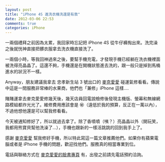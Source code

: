 ```yaml
---
layout: post
title: "iPhone 4S 進洗衣機洗還是有救"
date: 2012-03-06 22:53
comments: true
categories: iPhone
---
```


一兩個禮拜之前因為太累，我回家時忘記把 iPhone 4S 從牛仔褲掏出來。洗完澡之後就恍神直接把髒衣服拿去洗衣機直接洗了。

一兩個小時，等我回神過來之後，要幫手機充電，才發現手機已經躺在洗衣機裡面被洗得亮晶晶了。這還不夠，手機還是在開機狀態進去洗的，跟一般只是掉到馬桶進水的狀況不一樣。

Anyway，朋友建議我拿去 忠孝新生站 3 號出口的 [麥克愛愛](https://www.facebook.com/MacLoveTaiwan) 碰運氣修看看。傳說中這是一間服務非常棒的水果商，他們也「兼修」iPhone 這樣....

賭賭運拿去麥克愛愛修幾天後，幾天店員回電說檢修後發現主機版、螢幕和無線網路模組都炸光光了。維修費用應該會是 ㊙（遠低於我的預算，反正在一萬以內），不過他想他還是可以幫我修看看。

今天被通知修好了，所以就過去拿了。除了香噴噴（咦？）亮晶晶以外（開玩笑，我都用熊寶貝幫他洗澡了...），手機也跟新的一樣活跳跳的回到我手上了。


感謝 [麥克愛愛](https://www.facebook.com/MacLoveTaiwan) 幫我修好手機，所以特此寫這一篇文章推薦他們。如果你有蘋果電腦或者是 iPhone 手機的問題，歡迎找他們。服務真的相當專業到位。

電話與聯絡方式在 [麥克愛愛的臉書專頁](https://www.facebook.com/MacLoveTaiwan) 有，出發之前請先電話預約洽詢。



